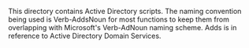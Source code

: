 This directory contains Active Directory scripts. The naming convention being used
is Verb-AddsNoun for most functions to keep them from overlapping with Microsoft's
Verb-AdNoun naming scheme. Adds is in reference to Active Directory Domain Services.